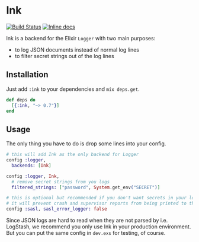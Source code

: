 # Ink

[![Build Status](https://travis-ci.org/ivx/ink.svg?branch=master)](https://travis-ci.org/ivx/ink)
[![Inline docs](http://inch-ci.org/github/ivx/ink.svg)](http://inch-ci.org/github/ivx/ink)

Ink is a backend for the Elixir `Logger` with two main purposes:

- to log JSON documents instead of normal log lines
- to filter secret strings out of the log lines

## Installation

Just add `:ink` to your dependencies and `mix deps.get`.

```elixir
def deps do
  [{:ink, "~> 0.7"}]
end
```

## Usage

The only thing you have to do is drop some lines into your config.

```elixir
# this will add Ink as the only backend for Logger
config :logger,
  backends: [Ink]

config :logger, Ink,
  # remove secret strings from you logs
  filtered_strings: ["password", System.get_env("SECRET")]

# this is optional but recommended if you don't want secrets in your log files
# it will prevent crash and supervisor reports from being printed to the terminal
config :sasl, sasl_error_logger: false
```

Since JSON logs are hard to read when they are not parsed by i.e. LogStash, we
recommend you only use Ink in your production environment. But you can put the
same config in `dev.exs` for testing, of course.
